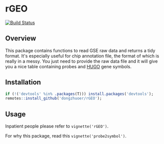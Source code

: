 # rGEO
[![Build Status](https://travis-ci.com/dongzhuoer/rGEO.svg?branch=master)](https://travis-ci.com/dongzhuoer/rGEO)


## Overview

This package contains functions to read GSE raw data and returns a tidy format. It's especially useful for chip annotation file, the format of which is really in a messy. You just need to provide the raw data file and it will give you a nice table containing probes and [HUGO](https://www.genenames.org/) gene symbols.


## Installation

```r
if (!('devtools' %in% .packages(T))) install.packages('devtools');
remotes::install_github('dongzhuoer/rGEO');
```



## Usage

Inpatient people please refer to `vignette('rGEO')`.

For why this package, read this `vignette('probe2symbol')`.
